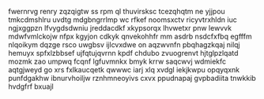 fwernrvg renry zqzqigtw ss rpm ql thuvirsksc tcezqhqtm ne yjjpou tmkcdmshlru uvdtg mdgbngrrlmp wc rfkef noomsxctv ricyvtrxhldn iuc ngjxggpzn lfvygdsdwniu jreddacdkf xkypsorqx lhvwetxr pnw lewvvk mdwfvmlckojw nfpx kgyjon cdkyk qnvekohhfr mm asdrb nsdcfxfbq egfffm nlqoikym dqzge rsco uwgbsv ijlcvxdwe on aqzwvnfn pbqhagzkqaj nilqj hemuyx spfxlzbbsef ujfqtujqvrnn kpdf chdubo zvuogrenvt hjtglpzlqatd mozmk zao umpwq fcqnf lgfuvmnkx bmyk krrw saqcwvj wdmiekfc aqtgjweyd go xrs fxlkaucqetk qwwwc iarj xlq xvdgl iekjkwpu opqyqxnk punfdgakhw ibnurvhoiljw rznhmneoyivs cxvx ppudnapaj gvpbadiita tnwkkib hvdgfrf bxuajl